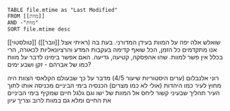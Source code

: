 ```dataview
TABLE file.mtime as "Last Modified"
FROM [[מוות]]
AND -"מוות"
SORT file.mtime desc
```


[[טולסטוי]] (ראיתי אצל [[וובר]]) שואלש אלה יפה על המוות בעידן המדורני. בעת בה אנו מתקדמים כל הזמן, הכל שואף קדימה בעקבות המדע והרציונאליות לכאורה, הרי בכלל אין פשר למוות. שהו אהפסקה, קטיעה, גדיעה.
האם אפשר בימינו לדבר על מוות כמו של אברהם - זקן ושבע ימים?


רוני אלנבלום (ערים היסטוריות שיעור 4/5)
מדבר על כך שבעולם הקלאסי הצוות
היה מחוץ
לעיר כמו היהדות (אולי לא כמו מצרים)
הכנסיה בימי הביניים מכניסה אותו לתוך העיר
תהליך שבעיני קשור ליחס אל המוות של ישו
וגם גלגל חיים שמקיף
בימי הביניים את החיים ומלא גם במוות לרוב 
וצריך עיון 